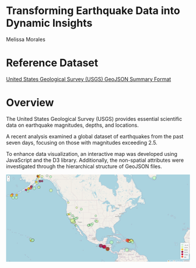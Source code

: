 # Transforming Earthquake Data into Dynamic Insights

Melissa Morales

# Reference Dataset
[United States Geological Survey (USGS) GeoJSON Summary Format](https://earthquake.usgs.gov/earthquakes/feed/v1.0/summary/2.5_week.geojson)

# Overview

The United States Geological Survey (USGS) provides essential scientific data on earthquake magnitudes, depths, and locations. 

A recent analysis examined a global dataset of earthquakes from the past seven days, focusing on those with magnitudes exceeding 2.5. 

To enhance data visualization, an interactive map was developed using JavaScript and the D3 library. Additionally, the non-spatial attributes were investigated through the hierarchical structure of GeoJSON files.

![Earthquake Interactive Map](Leaflet-Part-1/Images/EarthquakeMap.png)
